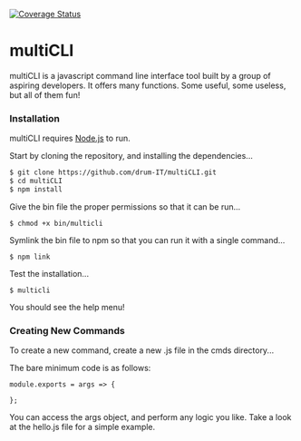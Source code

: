 [![Coverage Status](https://coveralls.io/repos/github/drum-IT/multiCLI/badge.svg?branch=master)](https://coveralls.io/github/drum-IT/multiCLI?branch=master)

# multiCLI

multiCLI is a javascript command line interface tool built by a group of aspiring developers. It offers many functions. Some useful, some useless, but all of them fun!

### Installation

multiCLI requires [Node.js](https://nodejs.org/) to run.

Start by cloning the repository, and installing the dependencies...

```sh
$ git clone https://github.com/drum-IT/multiCLI.git
$ cd multiCLI
$ npm install
```

Give the bin file the proper permissions so that it can be run...

```
$ chmod +x bin/multicli
```

Symlink the bin file to npm so that you can run it with a single command...

```
$ npm link
```

Test the installation...

```
$ multicli
```

You should see the help menu!

### Creating New Commands

To create a new command, create a new .js file in the cmds directory...

The bare minimum code is as follows:

```
module.exports = args => {

};
```

You can access the args object, and perform any logic you like. Take a look at the hello.js file for a simple example.
